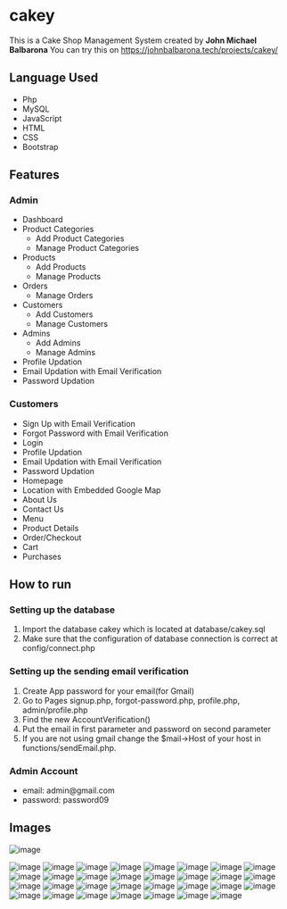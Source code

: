 # cakey
This is a Cake Shop Management System created by <b>John Michael Balbarona</b>
You can try this on https://johnbalbarona.tech/projects/cakey/
<h2>Language Used</h2>
<ul>
  <li>Php</li>
  <li>MySQL</li>
  <li>JavaScript</li>
  <li>HTML</li>
  <li>CSS</li>
  <li>Bootstrap</li>
</ul>
<h2>Features</h2>
<h3>Admin</h3>
<ul>
  <li>Dashboard</li>
  <li>Product Categories
    <ul>
      <li>Add Product Categories</li>  
      <li>Manage Product Categories</li>
    </ul>
  </li>
  <li>Products
    <ul>
      <li>Add Products</li>
      <li>Manage Products</li>
    </ul>
  </li>
  <li>Orders
    <ul>
      <li>Manage Orders</li>
    </ul>
  </li>
  <li>Customers
    <ul>
      <li>Add Customers</li>
      <li>Manage Customers</li>
    </ul>
  </li>
  <li>Admins
    <ul>
      <li>Add Admins</li>
      <li>Manage Admins</li>
    </ul>
  </li>
  <li>Profile Updation</li>
  <li>Email Updation with Email Verification</li>
  <li>Password Updation</li>
</ul>
<h3>Customers</h3>
<ul>
  <li>Sign Up with Email Verification</li>
  <li>Forgot Password with Email Verification</li>
  <li>Login</li>
  <li>Profile Updation</li>
  <li>Email Updation with Email Verification</li>
  <li>Password Updation</li>
  <li>Homepage</li>
  <li>Location with Embedded Google Map</li>
  <li>About Us</li>
  <li>Contact Us</li>
  <li>Menu</li>
  <li>Product Details</li>
  <li>Order/Checkout</li>
  <li>Cart</li>
  <li>Purchases</li>
</ul>
<h2>How to run</h2>
<h3>Setting up the database</h3>
<ol>
  <li>Import the database cakey which is located at database/cakey.sql</li>
  <li>Make sure that the configuration of database connection is correct at config/connect.php</li>
</ol>

<h3>Setting up the sending email verification</h3>
<ol>
  <li>Create App password for your email(for Gmail)</li>
  <li>Go to Pages signup.php, forgot-password.php, profile.php, admin/profile.php</li>
  <li>Find the new AccountVerification()</li>
  <li>Put the email in first parameter and password on second parameter</li>
  <li>If you are not using gmail change the $mail->Host of your host in functions/sendEmail.php.</li>
</ol>

<h3>Admin Account</h3>
<ul>
  <li>email: admin@gmail.com</li>
  <li>password: password09</li>
</ul>

<h2>Images</h2>

![image](https://github.com/balbarona09/cakey/assets/101550121/eace3416-0bb1-43f9-a0c0-7f8250db5828)

![image](https://github.com/balbarona09/cakey/assets/101550121/5a9b4b22-6a6f-438a-a7df-1703638d63fb)
![image](https://github.com/balbarona09/cakey/assets/101550121/444e5ccb-9ff4-4020-b96f-cbabdaa86807)
![image](https://github.com/balbarona09/cakey/assets/101550121/3e22eaf5-e1cd-44e8-ae0a-953a39f332d8)
![image](https://github.com/balbarona09/cakey/assets/101550121/9f52877b-598b-4b87-a6d1-376b57dfb248)
![image](https://github.com/balbarona09/cakey/assets/101550121/05ae98d6-8f82-49a4-a40e-680204b85e5b)
![image](https://github.com/balbarona09/cakey/assets/101550121/f27ec3df-23dd-41a6-b729-a52c0552df7f)
![image](https://github.com/balbarona09/cakey/assets/101550121/047556d0-2396-474d-9d94-b98e4c8165c7)
![image](https://github.com/balbarona09/cakey/assets/101550121/af8eaf96-3d30-45f5-a6d3-6e13f5f3f8e8)
![image](https://github.com/balbarona09/cakey/assets/101550121/1e1e5d2f-5a6f-449b-900a-1d3a5b1f65f7)
![image](https://github.com/balbarona09/cakey/assets/101550121/30c593a0-fbb1-4b6a-8455-32e5555dc2eb)
![image](https://github.com/balbarona09/cakey/assets/101550121/d9860e72-e0f0-44d5-b14e-216b84c91532)
![image](https://github.com/balbarona09/cakey/assets/101550121/2234efea-9fd7-4537-9ce4-ad411264c229)
![image](https://github.com/balbarona09/cakey/assets/101550121/99e15b7c-e5f3-4cf9-8d3a-8b7f2b95ce8f)
![image](https://github.com/balbarona09/cakey/assets/101550121/b0e6fe6b-ee8d-4102-889c-d54f86ded551)
![image](https://github.com/balbarona09/cakey/assets/101550121/303c92aa-c0c2-469f-ac90-c82dc9b8f1fb)
![image](https://github.com/balbarona09/cakey/assets/101550121/edc5389f-8428-4379-a7a2-cda66bbc595c)
![image](https://github.com/balbarona09/cakey/assets/101550121/51254add-e923-4787-9886-53294683e82f)
![image](https://github.com/balbarona09/cakey/assets/101550121/80636824-2e88-4635-9e4e-5854f28cd044)
![image](https://github.com/balbarona09/cakey/assets/101550121/5a97dba2-80c2-4904-b859-7167c6f7ceab)
![image](https://github.com/balbarona09/cakey/assets/101550121/5d5f1a33-20bc-4366-acf3-837834b26574)
![image](https://github.com/balbarona09/cakey/assets/101550121/4af37f1d-fe11-426d-afcb-4e6ebcc28c11)
![image](https://github.com/balbarona09/cakey/assets/101550121/2659d6a3-583b-468c-9b84-f5118bc14bdf)
![image](https://github.com/balbarona09/cakey/assets/101550121/6bf6b7a7-4e6b-477b-a432-08495e5ca339)
![image](https://github.com/balbarona09/cakey/assets/101550121/4f6aaaad-6788-4a28-8d73-fc65ac14f5d9)
![image](https://github.com/balbarona09/cakey/assets/101550121/adc812e4-c8d3-42f0-8994-4ae7bc1a7c1f)
![image](https://github.com/balbarona09/cakey/assets/101550121/73034d2e-40e1-4fcc-a735-4a2c3599250d)
![image](https://github.com/balbarona09/cakey/assets/101550121/a85cbf57-38c5-4398-95d0-ce90aeff259f)
![image](https://github.com/balbarona09/cakey/assets/101550121/439f7a28-42f4-4039-bb8d-c5687b650387)
![image](https://github.com/balbarona09/cakey/assets/101550121/ef939d5e-6d29-4bb0-b8ef-2eb784367d09)
![image](https://github.com/balbarona09/cakey/assets/101550121/43267d9e-b9e2-4d33-84d9-d65f4d06617f)
![image](https://github.com/balbarona09/cakey/assets/101550121/3c771b41-3ea8-409d-8f13-4fedfdbe1a6e)


